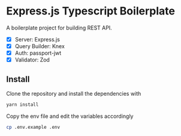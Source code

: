 # Express.js Typescript Boilerplate

A boilerplate project for building REST API.

- [x] Server: Express.js
- [x] Query Builder: Knex
- [x] Auth: passport-jwt
- [x] Validator: Zod

## Install

Clone the repository and install the dependencies with

```bash
yarn install
```

Copy the env file and edit the variables accordingly

```bash
cp .env.example .env
```
